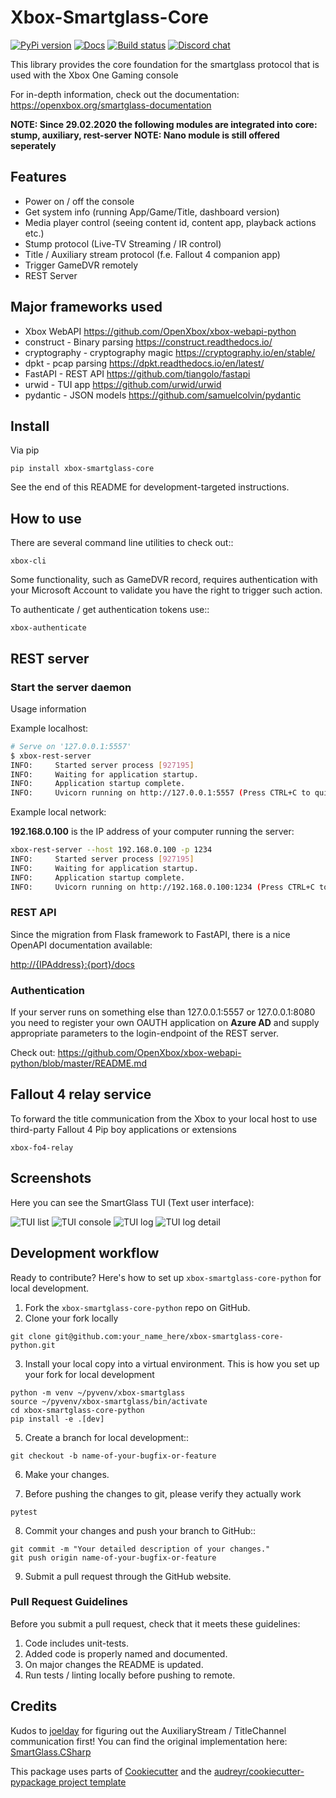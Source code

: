 # Xbox-Smartglass-Core

[![PyPi version](https://pypip.in/version/xbox-smartglass-core/badge.svg)](https://pypi.python.org/pypi/xbox-smartglass-core)
[![Docs](https://readthedocs.org/projects/xbox-smartglass-core-python/badge/?version=latest)](http://xbox-smartglass-core-python.readthedocs.io/en/latest/?badge=latest)
[![Build status](https://img.shields.io/github/workflow/status/OpenXbox/xbox-smartglass-core-python/build?label=build)](https://github.com/OpenXbox/xbox-smartglass-core-python/actions?query=workflow%3Abuild)
[![Discord chat](https://img.shields.io/discord/338946086775554048)](https://openxbox.org/discord)

This library provides the core foundation for the smartglass protocol that is used
with the Xbox One Gaming console

For in-depth information, check out the documentation: <https://openxbox.org/smartglass-documentation>

**NOTE: Since 29.02.2020 the following modules are integrated into core: stump, auxiliary, rest-server**
**NOTE: Nano module is still offered seperately**

## Features

* Power on / off the console
* Get system info (running App/Game/Title, dashboard version)
* Media player control (seeing content id, content app, playback actions etc.)
* Stump protocol (Live-TV Streaming / IR control)
* Title / Auxiliary stream protocol (f.e. Fallout 4 companion app)
* Trigger GameDVR remotely
* REST Server

## Major frameworks used

* Xbox WebAPI <https://github.com/OpenXbox/xbox-webapi-python>
* construct - Binary parsing <https://construct.readthedocs.io/>
* cryptography - cryptography magic <https://cryptography.io/en/stable/>
* dpkt - pcap parsing <https://dpkt.readthedocs.io/en/latest/>
* FastAPI - REST API <https://github.com/tiangolo/fastapi>
* urwid - TUI app <https://github.com/urwid/urwid>
* pydantic - JSON models <https://github.com/samuelcolvin/pydantic>

## Install

Via pip

```text
pip install xbox-smartglass-core
```

See the end of this README for development-targeted instructions.

## How to use

There are several command line utilities to check out::

```text
xbox-cli
```

Some functionality, such as GameDVR record, requires authentication
with your Microsoft Account to validate you have the right to trigger
such action.

To authenticate / get authentication tokens use::

```text
xbox-authenticate
```

## REST server

### Start the server daemon

Usage information

Example localhost:

```sh
# Serve on '127.0.0.1:5557'
$ xbox-rest-server
INFO:     Started server process [927195]
INFO:     Waiting for application startup.
INFO:     Application startup complete.
INFO:     Uvicorn running on http://127.0.0.1:5557 (Press CTRL+C to quit)
```

Example local network:

 __192.168.0.100__ is the IP address of your computer running the server:

```sh
xbox-rest-server --host 192.168.0.100 -p 1234
INFO:     Started server process [927195]
INFO:     Waiting for application startup.
INFO:     Application startup complete.
INFO:     Uvicorn running on http://192.168.0.100:1234 (Press CTRL+C to quit)
```

### REST API

Since the migration from Flask framework to FastAPI, there is a nice
OpenAPI documentation available:

<http://{IPAddress}:{port}/docs>

### Authentication

If your server runs on something else than 127.0.0.1:5557 or 127.0.0.1:8080 you
need to register your own OAUTH application on **Azure AD** and supply appropriate
parameters to the login-endpoint of the REST server.

Check out: <https://github.com/OpenXbox/xbox-webapi-python/blob/master/README.md>

## Fallout 4 relay service

To forward the title communication from the Xbox to your local host
to use third-party Fallout 4 Pip boy applications or extensions

```text
xbox-fo4-relay
```

## Screenshots

Here you can see the SmartGlass TUI (Text user interface):

![TUI list](https://raw.githubusercontent.com/OpenXbox/xbox-smartglass-core-python/master/assets/xbox_tui_list.png)
![TUI console](https://raw.githubusercontent.com/OpenXbox/xbox-smartglass-core-python/master/assets/xbox_tui_console.png)
![TUI log](https://raw.githubusercontent.com/OpenXbox/xbox-smartglass-core-python/master/assets/xbox_tui_log.png)
![TUI log detail](https://raw.githubusercontent.com/OpenXbox/xbox-smartglass-core-python/master/assets/xbox_tui_logdetail.png)

## Development workflow

Ready to contribute? Here's how to set up `xbox-smartglass-core-python` for local development.

1. Fork the `xbox-smartglass-core-python` repo on GitHub.
2. Clone your fork locally

```text
git clone git@github.com:your_name_here/xbox-smartglass-core-python.git
```

3. Install your local copy into a virtual environment. This is how you set up your fork for local development

```text
python -m venv ~/pyvenv/xbox-smartglass
source ~/pyvenv/xbox-smartglass/bin/activate
cd xbox-smartglass-core-python
pip install -e .[dev]
```

5. Create a branch for local development::

```text
git checkout -b name-of-your-bugfix-or-feature
```

6. Make your changes.

7. Before pushing the changes to git, please verify they actually work

```text
pytest
```

8. Commit your changes and push your branch to GitHub::

```text
git commit -m "Your detailed description of your changes."
git push origin name-of-your-bugfix-or-feature
```

9. Submit a pull request through the GitHub website.

### Pull Request Guidelines

Before you submit a pull request, check that it meets these guidelines:

1. Code includes unit-tests.
2. Added code is properly named and documented.
3. On major changes the README is updated.
4. Run tests / linting locally before pushing to remote.

## Credits

Kudos to [joelday](https://github.com/joelday) for figuring out the AuxiliaryStream / TitleChannel communication first!
You can find the original implementation here: [SmartGlass.CSharp](https://github.com/OpenXbox/Xbox-Smartglass-csharp)

This package uses parts of [Cookiecutter](https://github.com/audreyr/cookiecutter) and the
[audreyr/cookiecutter-pypackage project template](https://github.com/audreyr/cookiecutter-pypackage)
